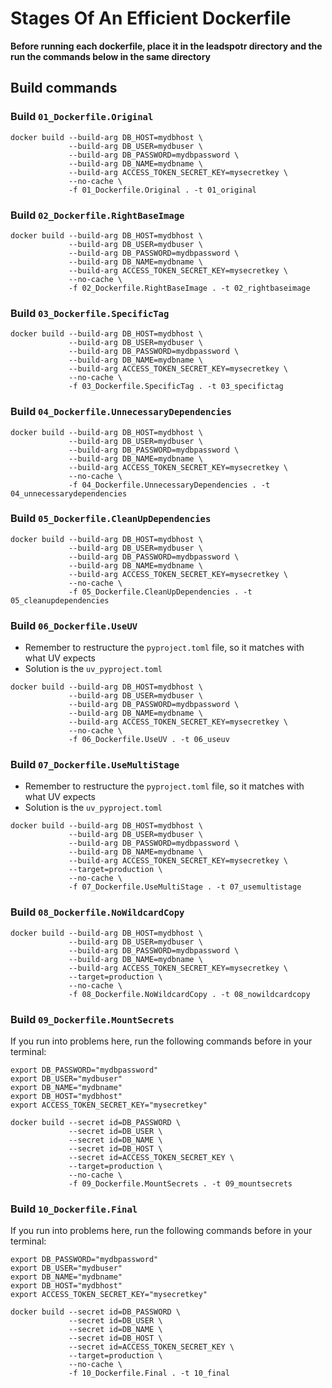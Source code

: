 # Stages Of An Efficient Dockerfile

**Before running each dockerfile, place it in the leadspotr directory and the run the commands below in the same directory**

## Build commands

### Build `01_Dockerfile.Original`

```
docker build --build-arg DB_HOST=mydbhost \
             --build-arg DB_USER=mydbuser \
             --build-arg DB_PASSWORD=mydbpassword \
             --build-arg DB_NAME=mydbname \
             --build-arg ACCESS_TOKEN_SECRET_KEY=mysecretkey \
             --no-cache \
             -f 01_Dockerfile.Original . -t 01_original
```

### Build `02_Dockerfile.RightBaseImage`
```
docker build --build-arg DB_HOST=mydbhost \
             --build-arg DB_USER=mydbuser \
             --build-arg DB_PASSWORD=mydbpassword \
             --build-arg DB_NAME=mydbname \
             --build-arg ACCESS_TOKEN_SECRET_KEY=mysecretkey \
             --no-cache \
             -f 02_Dockerfile.RightBaseImage . -t 02_rightbaseimage
```

### Build `03_Dockerfile.SpecificTag`
```
docker build --build-arg DB_HOST=mydbhost \
             --build-arg DB_USER=mydbuser \
             --build-arg DB_PASSWORD=mydbpassword \
             --build-arg DB_NAME=mydbname \
             --build-arg ACCESS_TOKEN_SECRET_KEY=mysecretkey \
             --no-cache \
             -f 03_Dockerfile.SpecificTag . -t 03_specifictag
```


### Build `04_Dockerfile.UnnecessaryDependencies`
```
docker build --build-arg DB_HOST=mydbhost \
             --build-arg DB_USER=mydbuser \
             --build-arg DB_PASSWORD=mydbpassword \
             --build-arg DB_NAME=mydbname \
             --build-arg ACCESS_TOKEN_SECRET_KEY=mysecretkey \
             --no-cache \
             -f 04_Dockerfile.UnnecessaryDependencies . -t 04_unnecessarydependencies
```

### Build `05_Dockerfile.CleanUpDependencies`
```
docker build --build-arg DB_HOST=mydbhost \
             --build-arg DB_USER=mydbuser \
             --build-arg DB_PASSWORD=mydbpassword \
             --build-arg DB_NAME=mydbname \
             --build-arg ACCESS_TOKEN_SECRET_KEY=mysecretkey \
             --no-cache \
             -f 05_Dockerfile.CleanUpDependencies . -t 05_cleanupdependencies
```



### Build `06_Dockerfile.UseUV`
* Remember to restructure the `pyproject.toml` file, so it matches with what UV expects
* Solution is the `uv_pyproject.toml`
```
docker build --build-arg DB_HOST=mydbhost \
             --build-arg DB_USER=mydbuser \
             --build-arg DB_PASSWORD=mydbpassword \
             --build-arg DB_NAME=mydbname \
             --build-arg ACCESS_TOKEN_SECRET_KEY=mysecretkey \
             --no-cache \
             -f 06_Dockerfile.UseUV . -t 06_useuv
```

### Build `07_Dockerfile.UseMultiStage`
* Remember to restructure the `pyproject.toml` file, so it matches with what UV expects
* Solution is the `uv_pyproject.toml`
```
docker build --build-arg DB_HOST=mydbhost \
             --build-arg DB_USER=mydbuser \
             --build-arg DB_PASSWORD=mydbpassword \
             --build-arg DB_NAME=mydbname \
             --build-arg ACCESS_TOKEN_SECRET_KEY=mysecretkey \
             --target=production \
             --no-cache \
             -f 07_Dockerfile.UseMultiStage . -t 07_usemultistage
```

### Build `08_Dockerfile.NoWildcardCopy`
```
docker build --build-arg DB_HOST=mydbhost \
             --build-arg DB_USER=mydbuser \
             --build-arg DB_PASSWORD=mydbpassword \
             --build-arg DB_NAME=mydbname \
             --build-arg ACCESS_TOKEN_SECRET_KEY=mysecretkey \
             --target=production \
             --no-cache \
             -f 08_Dockerfile.NoWildcardCopy . -t 08_nowildcardcopy
```


### Build `09_Dockerfile.MountSecrets`
If you run into problems here, run the following commands before in your terminal:

```
export DB_PASSWORD="mydbpassword"
export DB_USER="mydbuser"
export DB_NAME="mydbname"
export DB_HOST="mydbhost"
export ACCESS_TOKEN_SECRET_KEY="mysecretkey"
```

```
docker build --secret id=DB_PASSWORD \
             --secret id=DB_USER \
             --secret id=DB_NAME \
             --secret id=DB_HOST \
             --secret id=ACCESS_TOKEN_SECRET_KEY \
             --target=production \
             --no-cache \
             -f 09_Dockerfile.MountSecrets . -t 09_mountsecrets
```


### Build `10_Dockerfile.Final`
If you run into problems here, run the following commands before in your terminal:
```
export DB_PASSWORD="mydbpassword"
export DB_USER="mydbuser"
export DB_NAME="mydbname"
export DB_HOST="mydbhost"
export ACCESS_TOKEN_SECRET_KEY="mysecretkey"
```

```
docker build --secret id=DB_PASSWORD \
             --secret id=DB_USER \
             --secret id=DB_NAME \
             --secret id=DB_HOST \
             --secret id=ACCESS_TOKEN_SECRET_KEY \
             --target=production \
             --no-cache \
             -f 10_Dockerfile.Final . -t 10_final
```